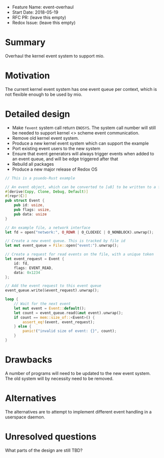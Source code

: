 - Feature Name: event-overhaul
- Start Date: 2018-05-19
- RFC PR: (leave this empty)
- Redox Issue: (leave this empty)

# Summary
[summary]: #summary

Overhaul the kernel event system to support mio.

# Motivation
[motivation]: #motivation

The current kernel event system has one event queue per context, which is not
flexible enough to be used by mio.

# Detailed design
[design]: #detailed-design

- Make `fevent` system call return `ENOSYS`. The system call number will still
  be needed to support kernel <> scheme event communication.
- Remove old kernel event system.
- Produce a new kernel event system which can support the example
- Port existing event users to the new system
- Ensure that event generators will always trigger events when added to an
  event queue, and will be edge triggered after that
- Rebuild all packages
- Produce a new major release of Redox OS

```rust
// This is a psuedo-Rust example

// An event object, which can be converted to [u8] to be written to a file
#[derive(Copy, Clone, Debug, Default)]
#[repr(C)]
pub struct Event {
    pub id: usize,
    pub flags: usize,
    pub data: usize
}

// An example file, a network interface
let fd = open("network:", O_RDWR | O_CLOEXEC | O_NONBLOCK).unwrap();

// Create a new event queue. This is tracked by file id
let mut event_queue = File::open("event:").unwrap();

// Create a request for read events on the file, with a unique token
let event_request = Event {
    id: fd,
    flags: EVENT_READ,
    data: 0x1234
};

// Add the event request to this event queue
event_queue.write(&event_request).unwrap();

loop {
    // Wait for the next event
    let mut event = Event::default();
    let count = event_queue.read(&mut event).unwrap();
    if count == mem::size_of::<Event>() {
        assert_eq!(event, event_request);
    } else {
        panic!("invalid size of event: {}", count);
    }
}
```

# Drawbacks
[drawbacks]: #drawbacks

A number of programs will need to be updated to the new event system. The old
system will by necessity need to be removed.

# Alternatives
[alternatives]: #alternatives

The alternatives are to attempt to implement different event handling in a
userspace daemon.

# Unresolved questions
[unresolved]: #unresolved-questions

What parts of the design are still TBD?
